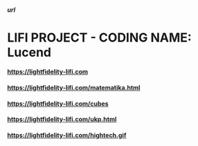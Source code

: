 ##### url

# LIFI PROJECT - CODING NAME: Lucend

#### https://lightfidelity-lifi.com
#### https://lightfidelity-lifi.com/matematika.html
#### https://lightfidelity-lifi.com/cubes
#### https://lightfidelity-lifi.com/ukp.html
#### https://lightfidelity-lifi.com/hightech.gif
